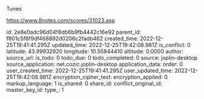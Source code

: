 Tunes

https://www.8notes.com/scores/31023.asp

id: 2e8e0adc96d04f8db6b9fb4442c16e92
parent_id: f801c5f8f9df468892d0206c2fadb462
created_time: 2022-12-25T19:41:41.295Z
updated_time: 2022-12-25T19:42:08.981Z
is_conflict: 0
latitude: 43.99932920
longitude: 10.55844410
altitude: 0.0000
author: 
source_url: 
is_todo: 0
todo_due: 0
todo_completed: 0
source: joplin-desktop
source_application: net.cozic.joplin-desktop
application_data: 
order: 0
user_created_time: 2022-12-25T19:41:41.295Z
user_updated_time: 2022-12-25T19:42:08.981Z
encryption_cipher_text: 
encryption_applied: 0
markup_language: 1
is_shared: 0
share_id: 
conflict_original_id: 
master_key_id: 
type_: 1